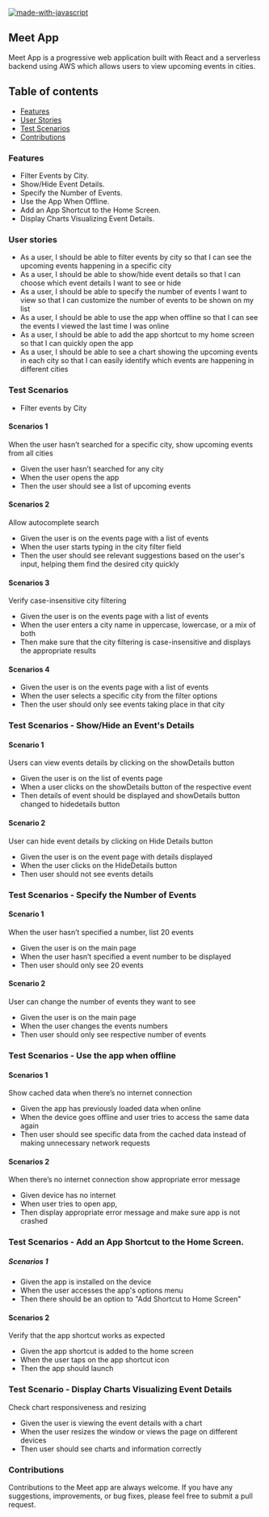 [![made-with-javascript](https://img.shields.io/badge/Made%20with-JavaScript%20%26%20React-1f425f.svg)](https://www.javascript.com)
## Meet App
Meet App is a progressive web application built with React and a serverless backend using AWS which allows users to view upcoming events in cities.

## Table of contents

- [Features](#features)
- [User Stories](#user-stories)
- [Test Scenarios](#test-scenarios)
- [Contributions](#contributions)

### Features

- Filter Events by City.
- Show/Hide Event Details.
- Specify the Number of Events.
- Use the App When Offline.
- Add an App Shortcut to the Home Screen.
- Display Charts Visualizing Event Details.

### User stories

- As a user, I should be able to filter events by city so that I can see the upcoming events happening in a specific city
- As a user, I should be able to show/hide event details so that I can choose which event details I want to see or hide
- As a user, I should be able to specify the number of events I want to view so that I can customize the number of events to be shown on my list
- As a user, I should be able to use the app when offline so that I can see the events I viewed the last time I was online
- As a user, I should be able to add the app shortcut to my home screen so that I can quickly open the app
- As a user, I should be able to see a chart showing the upcoming events in each city so that I can easily identify which events are happening in different cities

### Test Scenarios 

- Filter events by City
#### Scenarios 1
When the user hasn’t searched for a specific city, show upcoming events from all cities
- Given the user hasn’t searched for any city
- When the user opens the app
- Then the user should see a list of upcoming events
#### Scenarios 2
Allow autocomplete search
- Given the user is on the events page with a list of events
- When the user starts typing in the city filter field
- Then the user should see relevant suggestions based on the user's input, helping them find the desired city quickly
#### Scenarios 3
 Verify case-insensitive city filtering
- Given the user is on the events page with a list of events
- When the user enters a city name in uppercase, lowercase, or a mix of both
- Then make sure that the city filtering is case-insensitive and displays the appropriate results
#### Scenarios 4
- Given the user is on the events page with a list of events
- When the user selects a specific city from the filter options
- Then the user should only see events taking place in that city
### Test Scenarios - Show/Hide an Event's Details
#### Scenario 1
Users can view events details by clicking on the showDetails button
- Given the user is on the list of events page
- When a user clicks on the showDetails button of the respective event
- Then details of event should be displayed and showDetails button changed to hidedetails button
#### Scenario 2 
User can hide event details by clicking on Hide Details button
- Given the user is on the event page with details displayed
- When the user clicks on the HideDetails button
- Then user should not see events details
### Test Scenarios - Specify the Number of Events
#### Scenario 1
When the user hasn’t specified a number, list 20 events
- Given the user is on the main page
- When the user hasn’t specified a event number to be displayed
- Then user should only see 20 events
#### Scenario 2 
User can change the number of events they want to see
- Given the user is on the main page
- When the user changes the events numbers
- Then user should only see respective number of events
### Test Scenarios - Use the app when offline
 #### Scenarios 1
Show cached data when there’s no internet connection
 - Given the app has previously loaded data when online
 - When the device goes offline and user tries to access the same data again
 - Then user should see specific data from the cached data instead of making unnecessary network requests
#### Scenarios 2
 When there’s no internet connection show appropriate error message
 - Given device has no internet
 - When user tries to open app,
 - Then display appropriate error message and make sure app is not crashed
 ### Test Scenarios - Add an App Shortcut to the Home Screen.
 ##### Scenarios 1
- Given the app is installed on the device
- When the user accesses the app's options menu
- Then there should be an option to "Add Shortcut to Home Screen"
#### Scenarios 2
 Verify that the app shortcut works as expected
- Given the app shortcut is added to the home screen
- When the user taps on the app shortcut icon
- Then the app should launch
### Test Scenario - Display Charts Visualizing Event Details
Check chart responsiveness and resizing
- Given the user is viewing the event details with a chart
- When the user resizes the window or views the page on different devices
- Then user should see charts and information correctly

### Contributions

Contributions to the Meet app are always welcome. 
 If you have any suggestions, improvements, or bug fixes, please feel free to submit a pull request.


